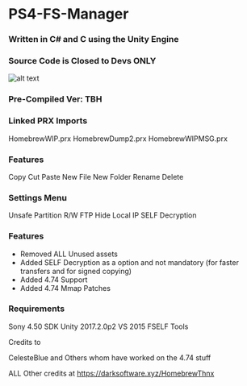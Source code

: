 # PS4-FS-Manager

### Written in C# and C using the Unity Engine

### Source Code is Closed to Devs ONLY



![alt text](https://github.com/LightningMods/PS4-FS-Manager/blob/master/FS.png)



### Pre-Compiled Ver: TBH

### Linked PRX Imports

HomebrewWIP.prx
HomebrewDump2.prx
HomebrewWIPMSG.prx




### Features
Copy
Cut
Paste
New File
New Folder
Rename
Delete

### Settings Menu
Unsafe Partition R/W
FTP
Hide Local IP
SELF Decryption

### Features

- Removed ALL Unused assets
- Added SELF Decryption as a option and not mandatory (for faster transfers and for signed copying)
- Added 4.74 Support
- Added 4.74 Mmap Patches

### Requirements

Sony 4.50 SDK
Unity 2017.2.0p2
VS 2015
FSELF Tools

Credits to

CelesteBlue and Others whom have worked on the 4.74 stuff

ALL Other credits at https://darksoftware.xyz/HomebrewThnx
